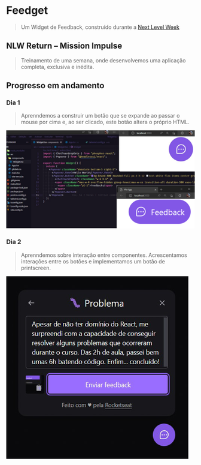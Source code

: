 # Feedget
> Um Widget de Feedback, construído durante a <a href="https://lp.rocketseat.com.br/nlw-return">Next Level Week</a>

## NLW Return – Mission Impulse
> Treinamento de uma semana, onde desenvolvemos uma aplicação completa, exclusiva e inédita.

## Progresso em andamento

### Dia 1
> <p>Aprenndemos a construir um botão que se expande ao passar o mouse por cima e, ao ser clicado, este botão altera o próprio HTML.</p>
<img src="https://raw.githubusercontent.com/Mata-L/Feedget/main/Captura%20de%20tela%202022-05-03%20005441.png" />

### Dia 2
> <p>Aprenndemos sobre interação entre componentes. Acrescentamos interações entre os botões e implementamos um botão de printscreen.</p>
<img src="https://github.com/Mata-L/Feedget/blob/main/Captura%20de%20tela%202022-05-04%20024506.jpg?raw=true" />
